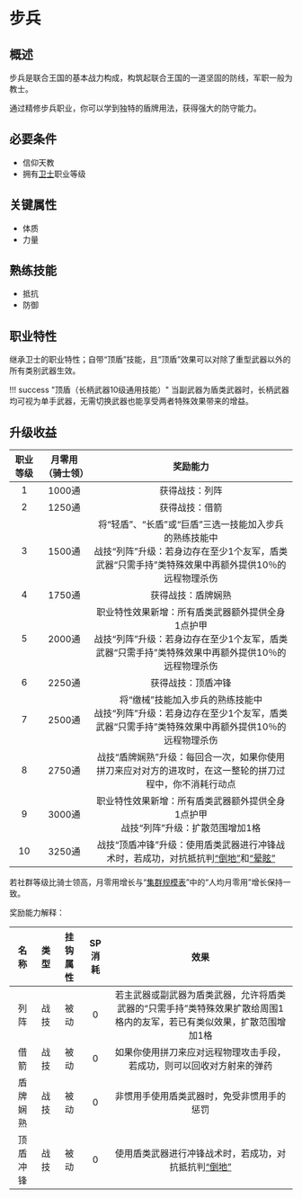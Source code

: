 # 步兵

## 概述

步兵是联合王国的基本战力构成，构筑起联合王国的一道坚固的防线，军职一般为教士。

通过精修步兵职业，你可以学到独特的盾牌用法，获得强大的防守能力。

## 必要条件

* 信仰天教
* 拥有<a href="../../../basicJob/Guard" target="_blank">卫士</a>职业等级

## 关键属性

* 体质
* 力量

## 熟练技能

* 抵抗
* 防御
  
## 职业特性

继承卫士的职业特性；自带“顶盾”技能，且“顶盾”效果可以对除了重型武器以外的所有类别武器生效。

!!! success "顶盾（长柄武器10级通用技能）"
    当副武器为盾类武器时，长柄武器均可视为单手武器，无需切换武器也能享受两者特殊效果带来的增益。

## 升级收益

职业等级|月零用（骑士领）|奖励能力
:--:|:--:|:--:
1|1000通|获得战技：列阵
2|1250通|获得战技：借箭
3|1500通|将“轻盾”、“长盾”或“巨盾”三选一技能加入步兵的熟练技能中<br>战技“列阵”升级：若身边存在至少1个友军，盾类武器“只需手持”类特殊效果中再额外提供10％的远程物理杀伤
4|1750通|获得战技：盾牌娴熟
5|2000通|职业特性效果新增：所有盾类武器额外提供全身1点护甲<br>战技“列阵”升级：若身边存在至少1个友军，盾类武器“只需手持”类特殊效果中再额外提供10％的远程物理杀伤
6|2250通|获得战技：顶盾冲锋
7|2500通|将“缴械”技能加入步兵的熟练技能中<br>战技“列阵”升级：若身边存在至少1个友军，盾类武器“只需手持”类特殊效果中再额外提供10％的远程物理杀伤
8|2750通|战技“盾牌娴熟”升级：每回合一次，如果你使用拼刀来应对对方的进攻时，在这一整轮的拼刀过程中，你不消耗行动点
9|3000通|职业特性效果新增：所有盾类武器额外提供全身1点护甲<br>战技“列阵”升级：扩散范围增加1格
10|3250通|战技“顶盾冲锋”升级：使用盾类武器进行冲锋战术时，若成功，对抗抵抗判<a href="../../../../status/normal/#倒地" target="_blank">“倒地”</a>和<a href="../../../../status/normal/#晕眩" target="_blank">“晕眩”</a>

若社群等级比骑士领高，月零用增长与“<a href="../../../scaleList" target="_blank">集群规模表</a>”中的“人均月零用”增长保持一致。

奖励能力解释：

名称|类型|挂钩属性|SP消耗|效果
:--:|:--:|:--:|:--:|:--:
列阵|战技|被动|0|若主武器或副武器为盾类武器，允许将盾类武器的“只需手持”类特殊效果扩散给周围1格内的友军，若已有类似效果，扩散范围增加1格
借箭|战技|被动|0|如果你使用拼刀来应对远程物理攻击手段，若成功，则可以回收对方射来的弹药
盾牌娴熟|战技|被动|0|非惯用手使用盾类武器时，免受非惯用手的惩罚
顶盾冲锋|战技|被动|0|使用盾类武器进行冲锋战术时，若成功，对抗抵抗判<a href="../../../../status/normal/#倒地" target="_blank">“倒地”</a>
